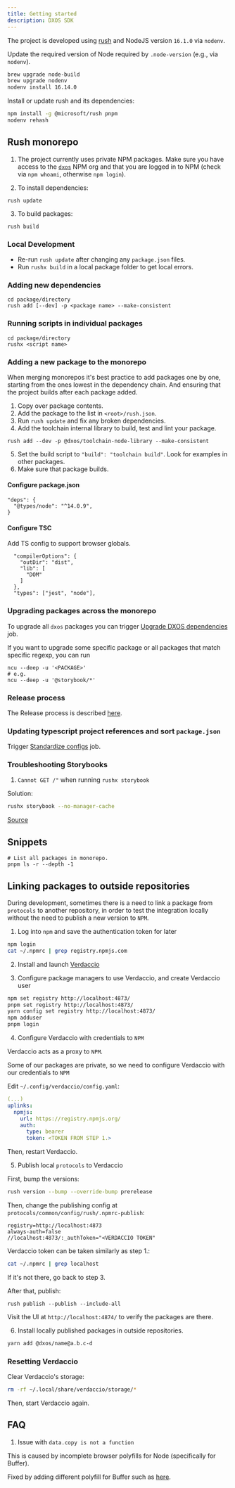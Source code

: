 ```yaml
---
title: Getting started
description: DXOS SDK
---
```


The project is developed using [rush](https://rushjs.io/) and NodeJS version `16.1.0` via `nodenv`.

Update the required version of Node required by `.node-version` (e.g., via `nodenv`).

```bash
brew upgrade node-build
brew upgrade nodenv
nodenv install 16.14.0
```

Install or update rush and its dependencies:

```bash
npm install -g @microsoft/rush pnpm
nodenv rehash
```

## Rush monorepo

1. The project currently uses private NPM packages.
   Make sure you have access to the [`dxos`](https://www.npmjs.com/org/dxos) NPM org
   and that you are logged in to NPM (check via `npm whoami`, otherwise `npm login`).

2. To install dependencies:

```
rush update
```

3. To build packages:

```
rush build
```

### Local Development

- Re-run `rush update` after changing any `package.json` files.
- Run `rushx build` in a local package folder to get local errors.

### Adding new dependencies

```
cd package/directory
rush add [--dev] -p <package name> --make-consistent
```

### Running scripts in individual packages

```
cd package/directory
rushx <script name>
```

### Adding a new package to the monorepo

When merging monorepos it's best practice to add packages one by one, starting from the ones lowest in the dependency chain. And ensuring that the project builds after each package added.

1. Copy over package contents.
2. Add the package to the list in `<root>/rush.json`.
3. Run `rush update` and fix any broken dependencies.
4. Add the toolchain internal library to build, test and lint your package.

```
rush add --dev -p @dxos/toolchain-node-library --make-consistent
```

5. Set the build script to `"build": "toolchain build"`. Look for examples in other packages.
6. Make sure that package builds.

#### Configure package.json

```
"deps": {
  "@types/node": "^14.0.9",
}
```

#### Configure TSC

Add TS config to support browser globals.

```
  "compilerOptions": {
    "outDir": "dist",
    "lib": [
      "DOM"
    ]
  },
  "types": ["jest", "node"],
```

### Upgrading packages across the monorepo
To upgrade all `dxos` packages you can trigger [Upgrade DXOS dependencies](https://github.com/dxos/protocols/actions/workflows/upgrade-deps.yml) job.

If you want to upgrade some specific package or all packages that match specific regexp, you can run
```
ncu --deep -u '<PACKAGE>'
# e.g.
ncu --deep -u '@storybook/*'
```

### Release process

The Release process is described [here](https://github.com/dxos/eng/wiki/Build-System-~-Releases).

### Updating typescript project references and sort `package.json`

Trigger [Standardize configs](https://github.com/dxos/protocols/actions/workflows/sort-deps.yml) job.

### Troubleshooting Storybooks

1. `Cannot GET /"` when running `rushx storybook`

Solution:

```bash
rushx storybook --no-manager-cache
```

[Source](https://github.com/storybookjs/storybook/issues/14672#issuecomment-824627909)

## Snippets

```
# List all packages in monorepo.
pnpm ls -r --depth -1
```


## Linking packages to outside repositories

During development, sometimes there is a need to link a package from `protocols` to another repository, in order to test the integration locally without the need to publish a new version to `NPM`.

1. Log into `npm` and save the authentication token for later

```bash
npm login
cat ~/.npmrc | grep registry.npmjs.com
```

2. Install and launch [Verdaccio](https://verdaccio.org/)

3. Configure package managers to use Verdaccio, and create Verdaccio user

```bash
npm set registry http://localhost:4873/
pnpm set registry http://localhost:4873/
yarn config set registry http://localhost:4873/
npm adduser
pnpm login
```

4. Configure Verdaccio with credentials to `NPM`

Verdaccio acts as a proxy to `NPM`.

Some of our packages are private, so we need to configure Verdaccio with our credentials to `NPM`

Edit `~/.config/verdaccio/config.yaml`:

```yaml
(...)
uplinks:
  npmjs:
    url: https://registry.npmjs.org/
    auth:
      type: bearer
      token: <TOKEN FROM STEP 1.>
```

Then, restart Verdaccio.

5. Publish local `protocols` to Verdaccio

First, bump the versions:

```bash
rush version --bump --override-bump prerelease
```

Then, change the publishing config at `protocols/common/config/rush/.npmrc-publish`:

```
registry=http://localhost:4873
always-auth=false
//localhost:4873/:_authToken="<VERDACCIO TOKEN"
```

Verdaccio token can be taken similarly as step 1.:

```bash
cat ~/.npmrc | grep localhost
```

If it's not there, go back to step 3.

After that, publish:

```
rush publish --publish --include-all
```

Visit the UI at `http://localhost:4874/` to verify the packages are there.

6. Install locally published packages in outside repositories.

```bash
yarn add @dxos/name@a.b.c-d
```

### Resetting Verdaccio

Clear Verdaccio's storage:

```bash
rm -rf ~/.local/share/verdaccio/storage/*
```

Then, start Verdaccio again.

## FAQ

1. Issue with `data.copy is not a function`

This is caused by incomplete browser polyfills for Node (specifically for Buffer).

Fixed by adding different polyfill for Buffer such as [here](https://github.com/dxos/protocols/blob/551f5592384f5af69f6d46960d5c895050f1f211/packages/sdk/demos/.storybook/main.js#L33).
